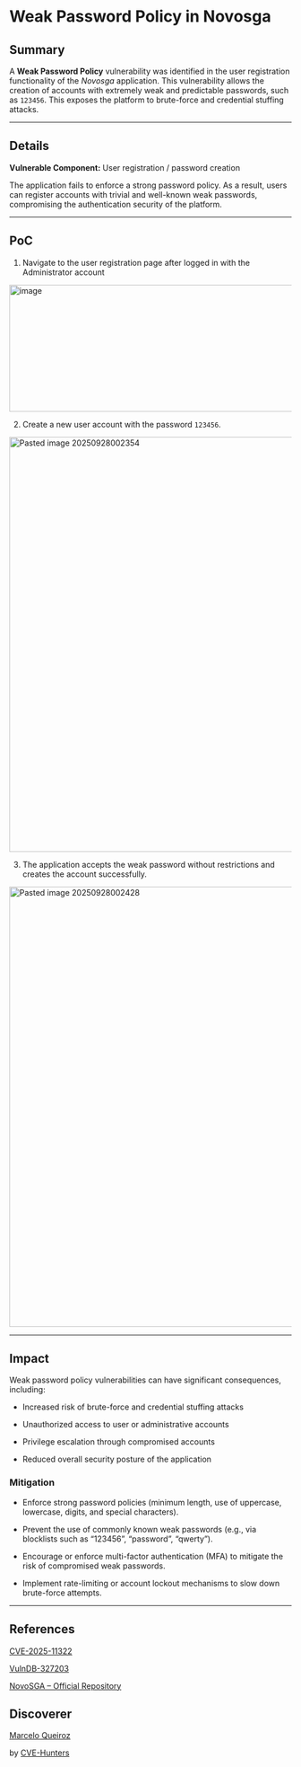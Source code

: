 # Weak Password Policy in Novosga

## Summary

A **Weak Password Policy** vulnerability was identified in the user registration functionality of the _Novosga_ application. This vulnerability allows the creation of accounts with extremely weak and predictable passwords, such as `123456`. This exposes the platform to brute-force and credential stuffing attacks.

---

## Details

**Vulnerable Component:** User registration / password creation  

The application fails to enforce a strong password policy. As a result, users can register accounts with trivial and well-known weak passwords, compromising the authentication security of the platform.

---

## PoC

1. Navigate to the user registration page after logged in with the Administrator account

<img width="953" height="226" alt="image" src="https://github.com/user-attachments/assets/2f64869e-8376-4756-acad-c3dad3a0b749" />


2. Create a new user account with the password `123456`.

<img width="942" height="739" alt="Pasted image 20250928002354" src="https://github.com/user-attachments/assets/2c727108-8bdb-4455-be2d-205c46e4c8b1" />


3. The application accepts the weak password without restrictions and creates the account successfully.

<img width="939" height="784" alt="Pasted image 20250928002428" src="https://github.com/user-attachments/assets/20ecc328-9f6a-44a6-a409-6bb676e5965d" />


---

## Impact

Weak password policy vulnerabilities can have significant consequences, including:

- Increased risk of brute-force and credential stuffing attacks
    
- Unauthorized access to user or administrative accounts
    
- Privilege escalation through compromised accounts
    
- Reduced overall security posture of the application
    

### **Mitigation**

- Enforce strong password policies (minimum length, use of uppercase, lowercase, digits, and special characters).
    
- Prevent the use of commonly known weak passwords (e.g., via blocklists such as “123456”, “password”, “qwerty”).
    
- Encourage or enforce multi-factor authentication (MFA) to mitigate the risk of compromised weak passwords.
    
- Implement rate-limiting or account lockout mechanisms to slow down brute-force attempts.

---
## References

[CVE-2025-11322](https://www.cve.org/CVERecord?id=CVE-2025-11322)

[VulnDB-327203](https://vuldb.com/?id.327203)

[NovoSGA – Official Repository](https://github.com/novosga/novosga)

## Discoverer

[Marcelo Queiroz](www.linkedin.com/in/marceloqueirozjr) 

by [CVE-Hunters](https://github.com/Sec-Dojo-Cyber-House/cve-hunters)
